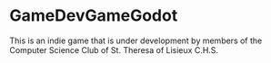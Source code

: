 # GameDevGameGodot

This is an indie game that is under development by members of the Computer Science Club of St. Theresa of Lisieux C.H.S.
